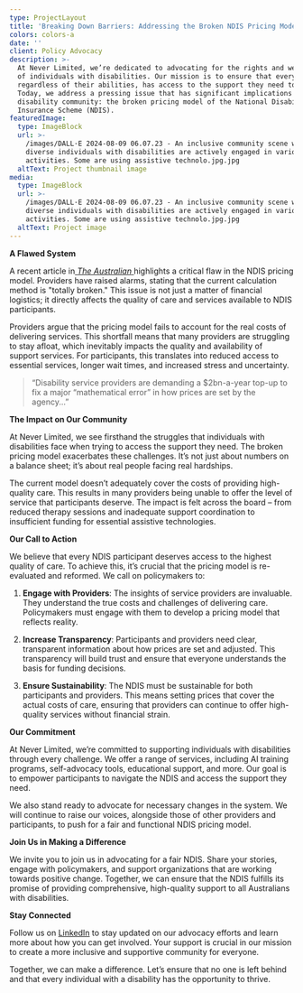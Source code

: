 ```yaml
---
type: ProjectLayout
title: 'Breaking Down Barriers: Addressing the Broken NDIS Pricing Model'
colors: colors-a
date: ''
client: Policy Advocacy
description: >-
  At Never Limited, we’re dedicated to advocating for the rights and well-being
  of individuals with disabilities. Our mission is to ensure that everyone,
  regardless of their abilities, has access to the support they need to thrive.
  Today, we address a pressing issue that has significant implications for the
  disability community: the broken pricing model of the National Disability
  Insurance Scheme (NDIS).
featuredImage:
  type: ImageBlock
  url: >-
    /images/DALL·E 2024-08-09 06.07.23 - An inclusive community scene where
    diverse individuals with disabilities are actively engaged in various
    activities. Some are using assistive technolo.jpg.jpg
  altText: Project thumbnail image
media:
  type: ImageBlock
  url: >-
    /images/DALL·E 2024-08-09 06.07.23 - An inclusive community scene where
    diverse individuals with disabilities are actively engaged in various
    activities. Some are using assistive technolo.jpg.jpg
  altText: Project image
---
```

**A Flawed System**

A recent article in[ *The Australian* ](https://www.theaustralian.com.au/nation/politics/calculation-on-ndis-price-totally-broken-say-providers/news-story/9558dddb5754640087176bc1e1878c9f)highlights a critical flaw in the NDIS pricing model. Providers have raised alarms, stating that the current calculation method is "totally broken." This issue is not just a matter of financial logistics; it directly affects the quality of care and services available to NDIS participants.

Providers argue that the pricing model fails to account for the real costs of delivering services. This shortfall means that many providers are struggling to stay afloat, which inevitably impacts the quality and availability of support services. For participants, this translates into reduced access to essential services, longer wait times, and increased stress and uncertainty.

> “Disability service providers are demanding a $2bn-a-year top-up to fix a major “mathematical error” in how prices are set by the agency...”

**The Impact on Our Community**

At Never Limited, we see firsthand the struggles that individuals with disabilities face when trying to access the support they need. The broken pricing model exacerbates these challenges. It’s not just about numbers on a balance sheet; it’s about real people facing real hardships.

The current model doesn’t adequately cover the costs of providing high-quality care. This results in many providers being unable to offer the level of service that participants deserve. The impact is felt across the board – from reduced therapy sessions and inadequate support coordination to insufficient funding for essential assistive technologies.

**Our Call to Action**

We believe that every NDIS participant deserves access to the highest quality of care. To achieve this, it’s crucial that the pricing model is re-evaluated and reformed. We call on policymakers to:

1.  **Engage with Providers**: The insights of service providers are invaluable. They understand the true costs and challenges of delivering care. Policymakers must engage with them to develop a pricing model that reflects reality.

2.  **Increase Transparency**: Participants and providers need clear, transparent information about how prices are set and adjusted. This transparency will build trust and ensure that everyone understands the basis for funding decisions.

3.  **Ensure Sustainability**: The NDIS must be sustainable for both participants and providers. This means setting prices that cover the actual costs of care, ensuring that providers can continue to offer high-quality services without financial strain.

**Our Commitment**

At Never Limited, we’re committed to supporting individuals with disabilities through every challenge. We offer a range of services, including AI training programs, self-advocacy tools, educational support, and more. Our goal is to empower participants to navigate the NDIS and access the support they need.

We also stand ready to advocate for necessary changes in the system. We will continue to raise our voices, alongside those of other providers and participants, to push for a fair and functional NDIS pricing model.

**Join Us in Making a Difference**

We invite you to join us in advocating for a fair NDIS. Share your stories, engage with policymakers, and support organizations that are working towards positive change. Together, we can ensure that the NDIS fulfills its promise of providing comprehensive, high-quality support to all Australians with disabilities.

**Stay Connected**

Follow us on [LinkedIn](https://www.linkedin.com/company/never-org-au) to stay updated on our advocacy efforts and learn more about how you can get involved. Your support is crucial in our mission to create a more inclusive and supportive community for everyone.

Together, we can make a difference. Let’s ensure that no one is left behind and that every individual with a disability has the opportunity to thrive.
